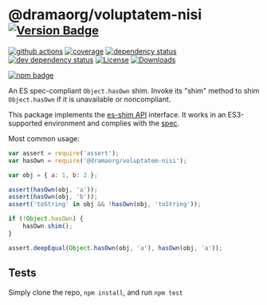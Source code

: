 # @dramaorg/voluptatem-nisi <sup>[![Version Badge][npm-version-svg]][package-url]</sup>

[![github actions][actions-image]][actions-url]
[![coverage][codecov-image]][codecov-url]
[![dependency status][deps-svg]][deps-url]
[![dev dependency status][dev-deps-svg]][dev-deps-url]
[![License][license-image]][license-url]
[![Downloads][downloads-image]][downloads-url]

[![npm badge][npm-badge-png]][package-url]

An ES spec-compliant `Object.hasOwn` shim. Invoke its "shim" method to shim `Object.hasOwn` if it is unavailable or noncompliant.

This package implements the [es-shim API](https://github.com/es-shims/api) interface. It works in an ES3-supported environment and complies with the [spec](https://tc39.es/proposal-accessible-object-hasownproperty/).

Most common usage:
```js
var assert = require('assert');
var hasOwn = require('@dramaorg/voluptatem-nisi');

var obj = { a: 1, b: 2 };

assert(hasOwn(obj, 'a'));
assert(hasOwn(obj, 'b'));
assert('toString' in obj && !hasOwn(obj, 'toString'));

if (!Object.hasOwn) {
	hasOwn.shim();
}

assert.deepEqual(Object.hasOwn(obj, 'a'), hasOwn(obj, 'a'));
```

## Tests
Simply clone the repo, `npm install`, and run `npm test`

[package-url]: https://npmjs.com/package/@dramaorg/voluptatem-nisi
[npm-version-svg]: https://versionbadg.es/dramaorg/voluptatem-nisi.svg
[deps-svg]: https://david-dm.org/dramaorg/voluptatem-nisi.svg
[deps-url]: https://david-dm.org/dramaorg/voluptatem-nisi
[dev-deps-svg]: https://david-dm.org/dramaorg/voluptatem-nisi/dev-status.svg
[dev-deps-url]: https://david-dm.org/dramaorg/voluptatem-nisi#info=devDependencies
[npm-badge-png]: https://nodei.co/npm/@dramaorg/voluptatem-nisi.png?downloads=true&stars=true
[license-image]: https://img.shields.io/npm/l/@dramaorg/voluptatem-nisi.svg
[license-url]: LICENSE
[downloads-image]: https://img.shields.io/npm/dm/@dramaorg/voluptatem-nisi.svg
[downloads-url]: https://npm-stat.com/charts.html?package=@dramaorg/voluptatem-nisi
[codecov-image]: https://codecov.io/gh/dramaorg/voluptatem-nisi/branch/main/graphs/badge.svg
[codecov-url]: https://app.codecov.io/gh/dramaorg/voluptatem-nisi/
[actions-image]: https://img.shields.io/endpoint?url=https://github-actions-badge-u3jn4tfpocch.runkit.sh/dramaorg/voluptatem-nisi
[actions-url]: https://github.com/dramaorg/voluptatem-nisi/actions
